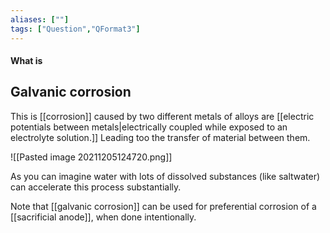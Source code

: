 ```yaml
---
aliases: [""]
tags: ["Question","QFormat3"]
---
```


#### What is
## Galvanic corrosion
This is [[corrosion]] caused by two different metals of alloys are [[electric potentials between metals|electrically coupled while exposed to an electrolyte solution.]] Leading too the transfer of material between them.

![[Pasted image 20211205124720.png]]

As you can imagine water with lots of dissolved substances (like saltwater) can accelerate this process substantially.

Note that [[galvanic corrosion]] can be used for preferential corrosion of a [[sacrificial anode]], when done intentionally.